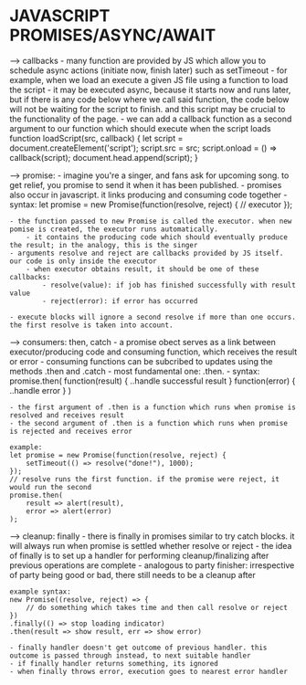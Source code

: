 JAVASCRIPT PROMISES/ASYNC/AWAIT
============================================================================================

--> callbacks
    - many function are provided by JS which allow you to schedule async actions (initiate now, finish later) such as setTimeout
    - for example, when we load an execute a given JS file using a function to load the script
        - it may be executed async, because it starts now and runs later, but if there is any code below where we call said function,
        the code below will not be waiting for the script to finish. and this script may be crucial to the functionality of the page.
    - we can add a callback function as a second argument to our function which should execute when the script loads
    function loadScript(src, callback) {
        let script = document.createElement('script');
        script.src = src;
        script.onload = () => callback(script);
        document.head.append(script);
    }

--> promise:
    - imagine you're a singer, and fans ask for upcoming song. to get relief, you promise to send it when it has been published.
        - promises also occur in javascript. it links producing and consuming code together
    - syntax:
    let promise = new Promise(function(resolve, reject) {
        // executor
    });

    - the function passed to new Promise is called the executor. when new pomise is created, the executor runs automatically.
        - it contains the producing code which should eventually produce the result; in the analogy, this is the singer
    - arguments resolve and reject are callbacks provided by JS itself. our code is only inside the executor
        - when executor obtains result, it should be one of these callbacks:
            - resolve(value): if job has finished successfully with result value
            - reject(error): if error has occurred

    - execute blocks will ignore a second resolve if more than one occurs. the first resolve is taken into account.

--> consumers: then, catch
    - a promise obect serves as a link between executor/producing code and consuming function, which receives the result or error
        - consuming functions can be subcribed to updates using the methods .then and .catch
    - most fundamental one: .then.
    - syntax:
    promise.then(
        function(result) { ..handle successful result }
        function(error) { ..handle error }
    )

    - the first argument of .then is a function which runs when promise is resolved and receives result
    - the second argument of .then is a function which runs when promise is rejected and receives error

    example:
    let promise = new Promise(function(resolve, reject) {
        setTimeout(() => resolve("done!"), 1000);
    });
    // resolve runs the first function. if the promise were reject, it would run the second
    promise.then(
        result => alert(result),
        error => alert(error)
    );

--> cleanup: finally
    - there is finally in promises similar to try catch blocks. it will always run when promise is settled whether resolve or reject
    - the idea of finally is to set up a handler for performing cleanup/finalizing after previous operations are complete
        - analogous to party finisher: irrespective of party being good or bad, there still needs to be a cleanup after

    example syntax:
    new Promise((resolve, reject) => {
        // do something which takes time and then call resolve or reject
    })
    .finally(() => stop loading indicator)
    .then(result => show result, err => show error)

    - finally handler doesn't get outcome of previous handler. this outcome is passed through instead, to next suitable handler
    - if finally handler returns something, its ignored
    - when finally throws error, execution goes to nearest error handler
